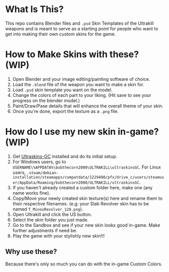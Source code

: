 # What Is This?

This repo contains Blender files and `.psd` Skin Templates of the Ultrakill weapons and is meant to serve as a starting point for people who want to get into making their own custom skins for the game. 
# How to Make Skins with these? (WIP)
1. Open Blender and your image editing/painting software of choice.
2. Load the `.blend` file of the weapon you want to make a skin for.
3. Load `.psd` skin template you want on the model.
4. Change the colors of each part to your liking. (Hit save to see your progress on the blender model.)
5. Paint/Draw/Pase details that will enhance the overall theme of your skin.
6. Once you're done, export the texture as a `.png` file.
# How do I use my new skin in-game? (WIP)
1. Get [Ultraskins-GC](https://thunderstore.io/c/ultrakill/p/bobthecorn/ULTRASKINS_GC/) installed and do its initial setup.
2. For Windows users, go to `USERNAME\%APPDATA%\bobthecorn2000\ULTRAKILL\ultraskinsGC`. For Linux users, `.steam/debian-installation/steamapps/compatdata/1229490/pfx/drive_c/users/steamuser/AppData/Roaming/bobthecorn2000/ULTRAKILL/ultraskinsGC`.
3. If you haven't already created a custom folder here, make one (any name works fine).
4. Copy/Move your newly created skin texture(s) here and rename them to their respective filenames. (e.g: your Slab Revolver skin has to be named `T_MinosRevolver_128.png`).
5. Open Ultrakill and click the US button.
6. Select the skin folder you just made.
7. Go to the Sandbox and see if your new skin looks good in-game. Make further adjustments if need be.
8. Play the game with your stylishly new skin!!! 
## Why use these? 
Because there's only so much you can do with the in-game Custom Colors. 
